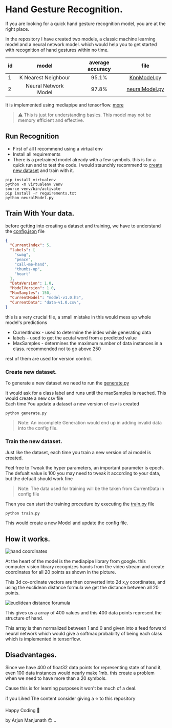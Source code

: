 # Hand Gesture Recognition.

If you are looking for a quick hand gesture recognition model, you are at the right place.

In the repository I have created two models, a classic machine learning model and a neural network model. which would help you to get started with recognition of hand gestures within no time.

| id |      model      | average accuracy | file |
|----------|:-------------:|:---:|:-------:|
| 1 |  K Nearest Neighbour | 95.1%  | [KnnModel.py](https://github.com/gitmax681/hand-gesture-recognition/blob/master/KnnModel.py)
| 2 |  Neural Network Model  | 97.8%|   [neuralModel.py](https://github.com/gitmax681/hand-gesture-recognition/blob/master/KnnModel.py)

It is implemented using mediapipe and tensorflow. [more](#how-it-works)

> :warning: This is just for understanding basics. This model may not be memory efficient and effective.

## Run Recognition

- First of all I recommend using a virtual env
- Install all requirements
- There is a pretrained model already with a few symbols. this is for a quick run and to test the code. i would staunchly recommend to [create new dataset](#train-your-data) and train with it.
```
pip install virtualenv
python -m virtualenv venv
source venv/bin/activate
pip install -r requirements.txt
python neuralModel.py
```

## <a name="train-your-data"></a> Train With Your data.
before getting into creating a dataset and training, we have to understand the [config.json](https://github.com/gitmax681/hand-gesture-recognition/blob/master/config.json) file

```json
{
  "CurrentIndex": 5,
  "labels": [
    "swag",
    "peace",
    "call-me-hand",
    "thumbs-up",
    "heart"
  ],
  "DataVersion": 1.0,
  "ModelVersion": 1.0,
  "MaxSamples": 150,
  "CurrentModel": "model-v1.0.h5",
  "CurrentData": "data-v1.0.csv",
}
```
this is a very crucial file, a small mistake in this would mess up whole model's predictions

- CurrentIndex - used to determine the index while generating data
- labels - used to get the acutal word from a predicted value
- MaxSamples - determines the maximum number of data instances in a class. recommended not to go above 250

rest of them are used for version control.

### <a name="create-new-dataset"></a> Create new dataset.

To generate a new dataset we need to run the [generate.py](https://github.com/gitmax681/hand-gesture-recognition/blob/master/generate.py)

It would ask for a class label and runs until the maxSamples is reached. This would create a new csv file  
Each time You update a dataset a new version of csv is created 
```
python generate.py
```
> Note: An incomplete Generation would end up in adding invalid data into the config file.

### <a name="train-new-dataset"></a> Train the new dataset.
Just like the dataset, each time you train a new version of ai model is created.

Feel free to Tweak the hyper parameters, an important parameter is epoch. The defualt value is 100 you may need to tweak it according to your data, but the defualt should work fine

> Note: The data used for training will be the 
taken from CurrentData in config file

Then you can start the training procedure by executing the [train.py](https://github.com/gitmax681/hand-gesture-recognition/blob/master/train.py)
file

```
python train.py
```

This would create a new Model and update the config file.




## <a name="how-it-works"></a> How it works.

![hand coordinates](https://google.github.io/mediapipe/images/mobile/hand_landmarks.png)

At the heart of the model is the mediapipe library from google. this computer vision library recognizes hands 
from the video stream and create coordinates for all 20 points as shown in the picture.

This 3d co-ordinate vectors are then converted into 2d x,y coordinates, and using the euclidean distance formula we get the distance between all 20 points.

![euclidean distance forumula](https://bit.ly/3CsZRN9)

This gives us a array of 400 values and this 400 data points represent the structure of hand.

This array is then normalized between 1 and 0 and given into a feed forward neural network which would give a softmax probabilty of being each class which is implemented in tensorflow. 


## <a name="disadvantages"></a> Disadvantages.

Since we have 400 of float32 data points for representing state of hand it, even 100 data instances would nearly make 1mb. this create a problem when we need to have more than a 20 symbols.

Cause this is for learning purposes it won't be much of a deal.

if you Liked The content consider giving a :star: to this repository 

Happy Coding :purple_heart: 

by Arjun Manjunath :blush: ..